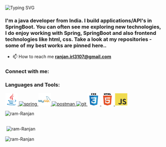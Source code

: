 <!-- # ![Typing SVG](https://readme-typing-svg.demolab.com?font=Fira+Code&size=30&pause=1000&vCenter=true&width=800&color=04e0bb&lines=Hi+there+%F0%9F%91%8B+This+is+Ranjan+Kumar;Self+thought+java+Developer+!!) -->
![Typing SVG](https://readme-typing-svg.demolab.com?font=Fira+Code&size=30&pause=1000&vCenter=true&width=800&color=04e0bb&lines=Hi+there+%F0%9F%91%8B+This+is+Ranjan+Kumar;Self+thought+java+Developer+!!)
<h3 align="left">I'm a java developer from India. I build applications/API's in SpringBoot. You can often see me exploring new technologies, I do enjoy working with Spring, SpringBoot and also frontend technologies like html, css. Take a look at my repositories - some of my best works are pinned here..</h3>

- 📫 How to reach me **ranjan.irl3107@gmail.com**

<h3 align="left">Connect with me:</h3>
<p align="left">
</p>

<h3 align="left">Languages and Tools:</h3>
<p align="left">  <a href="https://www.java.com" target="_blank" rel="noreferrer"> <img src="https://raw.githubusercontent.com/devicons/devicon/master/icons/java/java-original.svg" alt="java" width="40" height="40"/> </a> <a href="https://spring.io/" target="_blank" rel="noreferrer"> <img src="https://www.vectorlogo.zone/logos/springio/springio-icon.svg" alt="spring" width="40" height="40"/> </a>  <a href="https://www.mysql.com/" target="_blank" rel="noreferrer"> <img src="https://raw.githubusercontent.com/devicons/devicon/master/icons/mysql/mysql-original-wordmark.svg" alt="mysql" width="40" height="40"/> </a> <a href="https://postman.com" target="_blank" rel="noreferrer"> <img src="https://www.vectorlogo.zone/logos/getpostman/getpostman-icon.svg" alt="postman" width="40" height="40"/> </a> <a href="https://git-scm.com/" target="_blank" rel="noreferrer"> <img src="https://www.vectorlogo.zone/logos/git-scm/git-scm-icon.svg" alt="git" width="40" height="40"/> </a> <a href="https://www.w3schools.com/css/" target="_blank" rel="noreferrer"> <img src="https://raw.githubusercontent.com/devicons/devicon/master/icons/css3/css3-original-wordmark.svg" alt="css3" width="40" height="40"/> </a>  <a href="https://www.w3.org/html/" target="_blank" rel="noreferrer"> <img src="https://raw.githubusercontent.com/devicons/devicon/master/icons/html5/html5-original-wordmark.svg" alt="html5" width="40" height="40"/> </a> <a href="https://developer.mozilla.org/en-US/docs/Web/JavaScript" target="_blank" rel="noreferrer"> <img src="https://raw.githubusercontent.com/devicons/devicon/master/icons/javascript/javascript-original.svg" alt="javascript" width="40" height="40"/> </a>  </p>

<p><img align="left" src="https://github-readme-stats.vercel.app/api/top-langs?username=ram-Ranjan&show_icons=true&locale=en&layout=compact" alt="ram-Ranjan" /></p>
<br><br>
<p>&nbsp;<img align="center" src="https://github-readme-stats.vercel.app/api?username=ram-Ranjan&show_icons=true&locale=en" alt="ram-Ranjan" /></p>

<p><img align="center" src="https://github-readme-streak-stats.herokuapp.com/?user=ram-Ranjan&" alt="ram-Ranjan" /></p>

